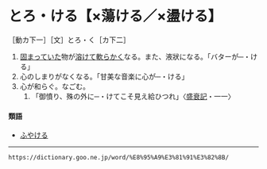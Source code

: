 # とろ・ける【×蕩ける／×盪ける】

［動カ下一］［文］とろ・く［カ下二］
1.  [固まっていた](かたまる（固まる）)物が[溶けて](とける（溶ける／解ける／融ける）)[軟らかく](やわらかい（柔らかい／軟らかい）)なる。また、液狀になる。「バターが─・ける」
2.  心のしまりがなくなる。「甘美な音楽に心が─・ける」
3.  心が和らぐ。なごむ。    
    1.  「御憤り、殊の外に─・けてこそ見え給ひつれ」〈[盛衰記](https://dictionary.goo.ne.jp/word/%E6%BA%90%E5%B9%B3%E7%9B%9B%E8%A1%B0%E8%A8%98/#jn-70790)・一一〉
        

#### 類語

-   [ふやける](https://dictionary.goo.ne.jp/word/%E3%81%B5%E3%82%84%E3%81%91%E3%82%8B/#jn-194743)

---
`https://dictionary.goo.ne.jp/word/%E8%95%A9%E3%81%91%E3%82%8B/`